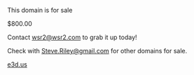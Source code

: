 This domain is for sale

$800.00 

Contact wsr2@wsr2.com to grab it up today!

Check with Steve.Riley@gmail.com for other domains for sale.

[e3d.us](http://e3d.us)
